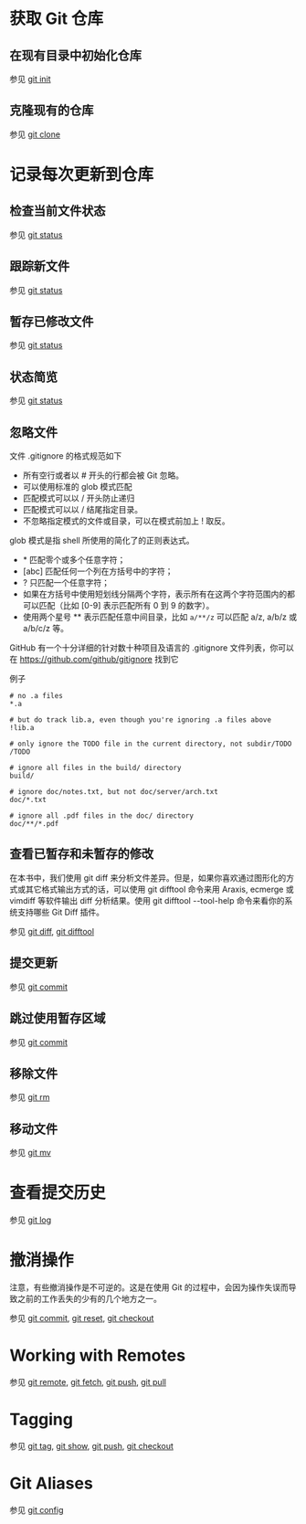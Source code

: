 # 获取 Git 仓库
## 在现有目录中初始化仓库
参见 [git init](/Software/Git/init.md)


## 克隆现有的仓库
参见 [git clone](/Software/Git/clone.md)


# 记录每次更新到仓库
## 检查当前文件状态
参见 [git status](/Software/Git/status.md)


## 跟踪新文件
参见 [git status](/Software/Git/status.md)


## 暂存已修改文件
参见 [git status](/Software/Git/status.md)


## 状态简览
参见 [git status](/Software/Git/status.md)


## 忽略文件
文件 .gitignore 的格式规范如下
- 所有空行或者以 # 开头的行都会被 Git 忽略。
- 可以使用标准的 glob 模式匹配
- 匹配模式可以以 / 开头防止递归
- 匹配模式可以以 / 结尾指定目录。
- 不忽略指定模式的文件或目录，可以在模式前加上 ! 取反。


glob 模式是指 shell 所使用的简化了的正则表达式。
- \* 匹配零个或多个任意字符；
- \[abc\] 匹配任何一个列在方括号中的字符；
- ? 只匹配一个任意字符；
- 如果在方括号中使用短划线分隔两个字符，表示所有在这两个字符范围内的都可以匹配（比如 [0-9] 表示匹配所有 0 到 9 的数字）。
- 使用两个星号 \*\* 表示匹配任意中间目录，比如 `a/**/z` 可以匹配 a/z, a/b/z 或 a/b/c/z 等。


GitHub 有一个十分详细的针对数十种项目及语言的 .gitignore 文件列表，你可以在 https://github.com/github/gitignore 找到它


例子
```
# no .a files
*.a

# but do track lib.a, even though you're ignoring .a files above
!lib.a

# only ignore the TODO file in the current directory, not subdir/TODO
/TODO

# ignore all files in the build/ directory
build/

# ignore doc/notes.txt, but not doc/server/arch.txt
doc/*.txt

# ignore all .pdf files in the doc/ directory
doc/**/*.pdf
```


## 查看已暂存和未暂存的修改
在本书中，我们使用 git diff 来分析文件差异。但是，如果你喜欢通过图形化的方式或其它格式输出方式的话，可以使用 git difftool 命令来用 Araxis, ecmerge 或 vimdiff 等软件输出 diff 分析结果。使用 git difftool --tool-help 命令来看你的系统支持哪些 Git Diff 插件。


参见 [git diff](/Software/Git/diff.md), [git difftool](/Software/Git/difftool.md)


## 提交更新
参见 [git commit](/Software/Git/commit.md)


## 跳过使用暂存区域
参见 [git commit](/Software/Git/commit.md)


## 移除文件
参见 [git rm](/Software/Git/rm.md)


## 移动文件
参见 [git mv](/Software/Git/mv.md)


# 查看提交历史
参见 [git log](/Software/Git/log.md)


# 撤消操作
注意，有些撤消操作是不可逆的。这是在使用 Git 的过程中，会因为操作失误而导致之前的工作丢失的少有的几个地方之一。


参见 [git commit](/Software/Git/commit.md), [git reset](/Software/Git/reset.md), [git checkout](/Software/Git/checkout.md)


# Working with Remotes
参见 [git remote](/Software/Git/remote.md), [git fetch](/Software/Git/fetch.md), [git push](/Software/Git/push.md), [git pull](/Software/Git/pull.md)


# Tagging
参见 [git tag](/Software/Git/tag.md), [git show](/Software/Git/show.md), [git push](/Software/Git/push.md), [git checkout](/Software/Git/checkout.md)


# Git Aliases
参见 [git config](/Software/Git/config.md)

